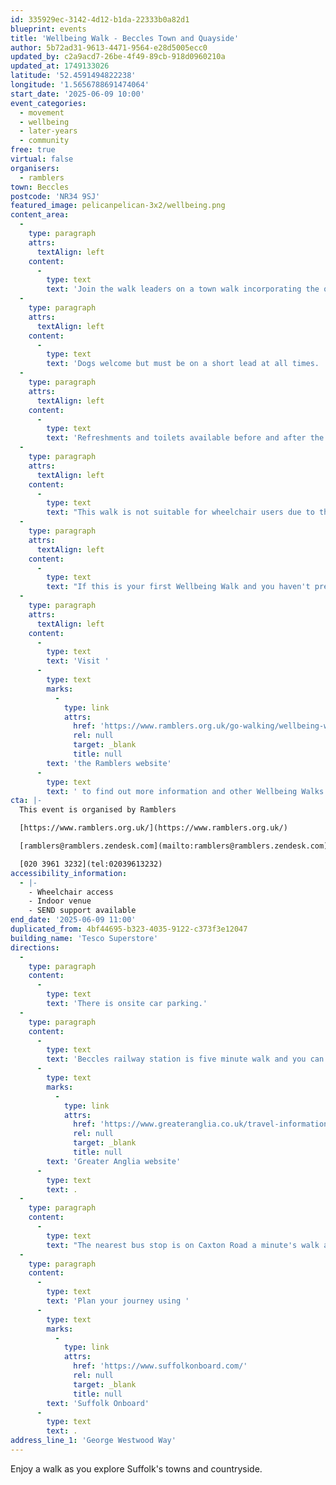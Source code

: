 ```yaml
---
id: 335929ec-3142-4d12-b1da-22333b0a82d1
blueprint: events
title: 'Wellbeing Walk - Beccles Town and Quayside'
author: 5b72ad31-9613-4471-9564-e28d5005ecc0
updated_by: c2a9acd7-26be-4f49-89cb-918d0960210a
updated_at: 1749133026
latitude: '52.4591494822238'
longitude: '1.5656788691474064'
start_date: '2025-06-09 10:00'
event_categories:
  - movement
  - wellbeing
  - later-years
  - community
free: true
virtual: false
organisers:
  - ramblers
town: Beccles
postcode: 'NR34 9SJ'
featured_image: pelicanpelican-3x2/wellbeing.png
content_area:
  -
    type: paragraph
    attrs:
      textAlign: left
    content:
      -
        type: text
        text: 'Join the walk leaders on a town walk incorporating the quayside (if the weather is suitable). '
  -
    type: paragraph
    attrs:
      textAlign: left
    content:
      -
        type: text
        text: 'Dogs welcome but must be on a short lead at all times. '
  -
    type: paragraph
    attrs:
      textAlign: left
    content:
      -
        type: text
        text: 'Refreshments and toilets available before and after the walk either in Tesco or in the town. '
  -
    type: paragraph
    attrs:
      textAlign: left
    content:
      -
        type: text
        text: "This walk is not suitable for wheelchair users due to the changing terrain.\_"
  -
    type: paragraph
    attrs:
      textAlign: left
    content:
      -
        type: text
        text: "If this is your first Wellbeing Walk and you haven't pre-registered, your walk leader will ask you to complete a New Walker Registration Form before the walk starts."
  -
    type: paragraph
    attrs:
      textAlign: left
    content:
      -
        type: text
        text: 'Visit '
      -
        type: text
        marks:
          -
            type: link
            attrs:
              href: 'https://www.ramblers.org.uk/go-walking/wellbeing-walks-groups/ramblers-wellbeing-walks-suffolk'
              rel: null
              target: _blank
              title: null
        text: 'the Ramblers website'
      -
        type: text
        text: ' to find out more information and other Wellbeing Walks. '
cta: |-
  This event is organised by Ramblers

  [https://www.ramblers.org.uk/](https://www.ramblers.org.uk/) 

  [ramblers@ramblers.zendesk.com](mailto:ramblers@ramblers.zendesk.com)

  [020 3961 3232](tel:02039613232)
accessibility_information:
  - |-
    - Wheelchair access
    - Indoor venue
    - SEND support available
end_date: '2025-06-09 11:00'
duplicated_from: 4bf44695-b323-4035-9122-c373f3e12047
building_name: 'Tesco Superstore'
directions:
  -
    type: paragraph
    content:
      -
        type: text
        text: 'There is onsite car parking.'
  -
    type: paragraph
    content:
      -
        type: text
        text: 'Beccles railway station is five minute walk and you can find up to date timetables on the '
      -
        type: text
        marks:
          -
            type: link
            attrs:
              href: 'https://www.greateranglia.co.uk/travel-information/station-information/suy'
              rel: null
              target: _blank
              title: null
        text: 'Greater Anglia website'
      -
        type: text
        text: .
  -
    type: paragraph
    content:
      -
        type: text
        text: "The nearest bus stop is on Caxton Road a minute's walk away."
  -
    type: paragraph
    content:
      -
        type: text
        text: 'Plan your journey using '
      -
        type: text
        marks:
          -
            type: link
            attrs:
              href: 'https://www.suffolkonboard.com/'
              rel: null
              target: _blank
              title: null
        text: 'Suffolk Onboard'
      -
        type: text
        text: .
address_line_1: 'George Westwood Way'
---
```

Enjoy a walk as you explore Suffolk's towns and countryside.